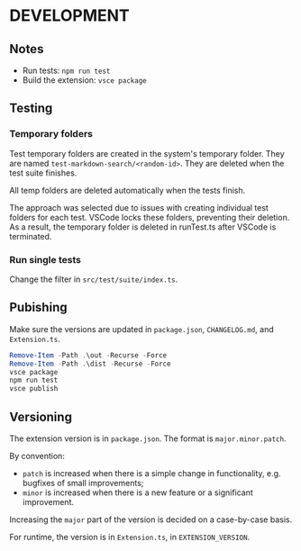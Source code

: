 # DEVELOPMENT

## Notes

- Run tests: `npm run test`
- Build the extension: `vsce package`

## Testing

### Temporary folders

Test temporary folders are created in the system's temporary folder. They are named `test-markdown-search/<random-id>`. They are deleted when the test suite finishes.

All temp folders are deleted automatically when the tests finish.

The approach was selected due to issues with creating individual test folders for each test. VSCode locks these folders, preventing their deletion. As a result, the temporary folder is deleted in runTest.ts after VSCode is terminated.

### Run single tests

Change the filter in `src/test/suite/index.ts`.

## Pubishing

Make sure the versions are updated in `package.json`, `CHANGELOG.md`, and `Extension.ts`.

```PowerShell
Remove-Item -Path .\out -Recurse -Force
Remove-Item -Path .\dist -Recurse -Force
vsce package
npm run test
vsce publish
```

## Versioning

The extension version is in `package.json`. The format is `major.minor.patch`.

By convention:

- `patch` is increased when there is a simple change in functionality, e.g. bugfixes of small improvements;
- `minor` is increased when there is a new feature or a significant improvement.

Increasing the `major` part of the version is decided on a case-by-case basis.

For runtime, the version is in `Extension.ts`, in `EXTENSION_VERSION`.
